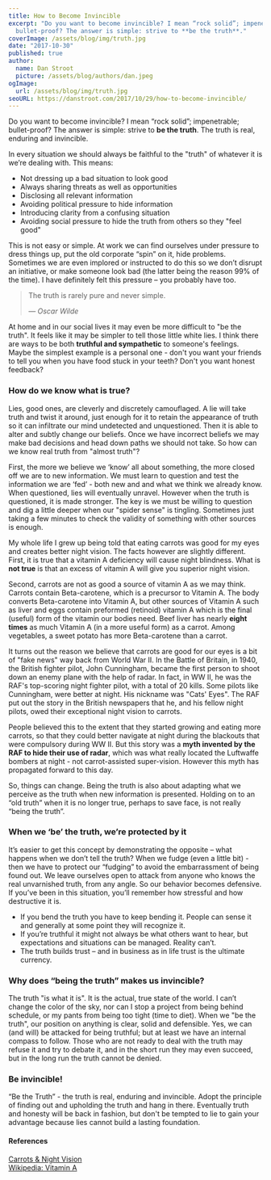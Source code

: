 ```yaml
---
title: How to Become Invincible
excerpt: "Do you want to become invincible? I mean “rock solid”; impenetrable;
  bullet-proof? The answer is simple: strive to **be the truth**."
coverImage: /assets/blog/img/truth.jpg
date: "2017-10-30"
published: true
author:
  name: Dan Stroot
  picture: /assets/blog/authors/dan.jpeg
ogImage:
  url: /assets/blog/img/truth.jpg
seoURL: https://danstroot.com/2017/10/29/how-to-become-invincible/
---
```


Do you want to become invincible? I mean “rock solid”; impenetrable; bullet-proof? The answer is simple: strive to **be the truth**. The truth is real, enduring and invincible.

In every situation we should always be faithful to the "truth" of whatever it is we’re dealing with. This means:

- Not dressing up a bad situation to look good
- Always sharing threats as well as opportunities
- Disclosing all relevant information
- Avoiding political pressure to hide information
- Introducing clarity from a confusing situation
- Avoiding social pressure to hide the truth from others so they "feel good"

This is not easy or simple. At work we can find ourselves under pressure to dress things up, put the old corporate “spin” on it, hide problems. Sometimes we are even implored or instructed to do this so we don’t disrupt an initiative, or make someone look bad (the latter being the reason 99% of the time). I have definitely felt this pressure – you probably have too.

> The truth is rarely pure and never simple.
>
> <cite>&mdash; Oscar Wilde</cite>

At home and in our social lives it may even be more difficult to "be the truth". It feels like it may be simpler to tell those little white lies. I think there are ways to be both **truthful and sympathetic** to someone's feelings. Maybe the simplest example is a personal one - don't you want your friends to tell you when you have food stuck in your teeth? Don't you want honest feedback?

### How do we know what is true?

Lies, good ones, are cleverly and discretely camouflaged. A lie will take truth and twist it around, just enough for it to retain the appearance of truth so it can infiltrate our mind undetected and unquestioned. Then it is able to alter and subtly change our beliefs. Once we have incorrect beliefs we may make bad decisions and head down paths we should not take. So how can we know real truth from "almost truth"?

First, the more we believe we ‘know’ all about something, the more closed off we are to new information. We must learn to question and test the information we are ‘fed’ - both new and and what we think we already know. When questioned, lies will eventually unravel. However when the truth is questioned, it is made stronger. The key is we must be willing to question and dig a little deeper when our "spider sense" is tingling. Sometimes just taking a few minutes to check the validity of something with other sources is enough.

My whole life I grew up being told that eating carrots was good for my eyes and creates better night vision. The facts however are slightly different. First, it is true that a vitamin A deficiency will cause night blindness. What is **not true** is that an excess of vitamin A will give you superior night vision.

Second, carrots are not as good a source of vitamin A as we may think. Carrots contain Beta-carotene, which is a precursor to Vitamin A. The body converts Beta-carotene into Vitamin A, but other sources of Vitamin A such as liver and eggs contain preformed (retinoid) vitamin A which is the final (useful) form of the vitamin our bodies need. Beef liver has nearly **eight times** as much Vitamin A (in a more useful form) as a carrot. Among vegetables, a sweet potato has more Beta-carotene than a carrot.

It turns out the reason we believe that carrots are good for our eyes is a bit of "fake news" way back from World War II. In the Battle of Britain, in 1940, the British fighter pilot, John Cunningham, became the first person to shoot down an enemy plane with the help of radar. In fact, in WW II, he was the RAF's top-scoring night fighter pilot, with a total of 20 kills. Some pilots like Cunningham, were better at night. His nickname was "Cats' Eyes". The RAF put out the story in the British newspapers that he, and his fellow night pilots, owed their exceptional night vision to carrots.

People believed this to the extent that they started growing and eating more carrots, so that they could better navigate at night during the blackouts that were compulsory during WW II. But this story was a **myth invented by the RAF to hide their use of radar**, which was what really located the Luftwaffe bombers at night - not carrot-assisted super-vision. However this myth has propagated forward to this day.

So, things can change. Being the truth is also about adapting what we perceive as the truth when new information is presented. Holding on to an “old truth” when it is no longer true, perhaps to save face, is not really “being the truth”.

### When we ‘be’ the truth, we’re protected by it

It’s easier to get this concept by demonstrating the opposite – what happens when we don’t tell the truth? When we fudge (even a little bit) - then we have to protect our “fudging” to avoid the embarrassment of being found out. We leave ourselves open to attack from anyone who knows the real unvarnished truth, from any angle. So our behavior becomes defensive. If you’ve been in this situation, you’ll remember how stressful and how destructive it is.

- If you bend the truth you have to keep bending it. People can sense it and generally at some point they will recognize it.
- If you’re truthful it might not always be what others want to hear, but expectations and situations can be managed. Reality can’t.
- The truth builds trust – and in business as in life trust is the ultimate currency.

### Why does “being the truth” makes us invincible?

The truth "is what it is". It is the actual, true state of the world. I can’t change the color of the sky, nor can I stop a project from being behind schedule, or my pants from being too tight (time to diet). When we "be the truth", our position on anything is clear, solid and defensible. Yes, we can (and will) be attacked for being truthful; but at least we have an internal compass to follow. Those who are not ready to deal with the truth may refuse it and try to debate it, and in the short run they may even succeed, but in the long run the truth cannot be denied.

### Be invincible!

“Be the Truth” - the truth is real, enduring and invincible. Adopt the principle of finding out and upholding the truth and hang in there. Eventually truth and honesty will be back in fashion, but don't be tempted to lie to gain your advantage because lies cannot build a lasting foundation.

#### References

[Carrots & Night Vision](http://www.abc.net.au/science/articles/2005/10/26/1392430.htm)<br>
[Wikipedia: Vitamin A](https://en.wikipedia.org/wiki/Vitamin_A)<br>
